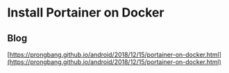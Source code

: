 # Install Portainer on Docker

## Blog
[https://prongbang.github.io/android/2018/12/15/portainer-on-docker.html](https://prongbang.github.io/android/2018/12/15/portainer-on-docker.html)